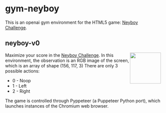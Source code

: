 # gym-neyboy

This is an openai gym environment for the HTML5 game: [Neyboy Challenge](https://neyboy.com.br).

## neyboy-v0


<img align="right" width="100" height="100" src="https://i.imgur.com/RRTW263.gif">


Maximize your score in the [Neyboy Challenge](https://neyboy.com.br).
In this environment, the observation is an RGB image of the screen, which is an array of shape (156, 117, 3)
There are only 3 possible actions:

* 0 - Noop
* 1 - Left
* 2 - Right


The game is controlled through Pyppeteer (a Puppeteer Python port), which launches instances of the Chromium web browser.
